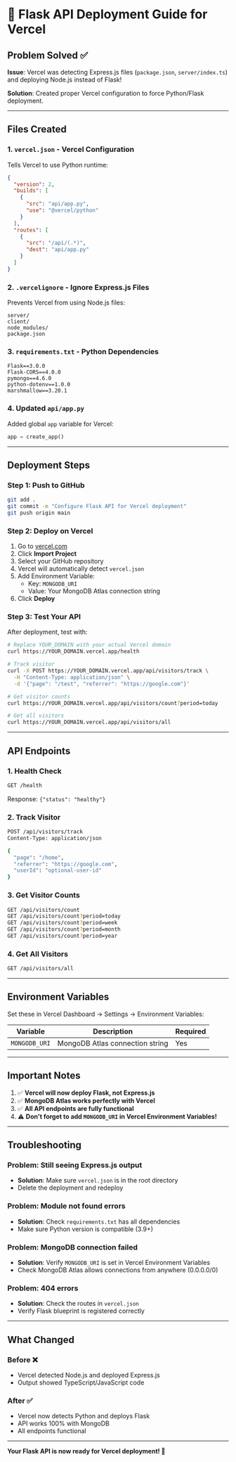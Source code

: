 # 🚀 Flask API Deployment Guide for Vercel

## Problem Solved ✅

**Issue**: Vercel was detecting Express.js files (`package.json`, `server/index.ts`) and deploying Node.js instead of Flask!

**Solution**: Created proper Vercel configuration to force Python/Flask deployment.

---

## Files Created

### 1. `vercel.json` - Vercel Configuration
Tells Vercel to use Python runtime:
```json
{
  "version": 2,
  "builds": [
    {
      "src": "api/app.py",
      "use": "@vercel/python"
    }
  ],
  "routes": [
    {
      "src": "/api/(.*)",
      "dest": "api/app.py"
    }
  ]
}
```

### 2. `.vercelignore` - Ignore Express.js Files
Prevents Vercel from using Node.js files:
```
server/
client/
node_modules/
package.json
```

### 3. `requirements.txt` - Python Dependencies
```
Flask==3.0.0
Flask-CORS==4.0.0
pymongo==4.6.0
python-dotenv==1.0.0
marshmallow==3.20.1
```

### 4. Updated `api/app.py`
Added global `app` variable for Vercel:
```python
app = create_app()
```

---

## Deployment Steps

### Step 1: Push to GitHub
```bash
git add .
git commit -m "Configure Flask API for Vercel deployment"
git push origin main
```

### Step 2: Deploy on Vercel

1. Go to [vercel.com](https://vercel.com)
2. Click **Import Project**
3. Select your GitHub repository
4. Vercel will automatically detect `vercel.json`
5. Add Environment Variable:
   - Key: `MONGODB_URI`
   - Value: Your MongoDB Atlas connection string
6. Click **Deploy**

### Step 3: Test Your API

After deployment, test with:

```bash
# Replace YOUR_DOMAIN with your actual Vercel domain
curl https://YOUR_DOMAIN.vercel.app/health

# Track visitor
curl -X POST https://YOUR_DOMAIN.vercel.app/api/visitors/track \
  -H "Content-Type: application/json" \
  -d '{"page": "/test", "referrer": "https://google.com"}'

# Get visitor counts
curl https://YOUR_DOMAIN.vercel.app/api/visitors/count?period=today

# Get all visitors
curl https://YOUR_DOMAIN.vercel.app/api/visitors/all
```

---

## API Endpoints

### 1. Health Check
```bash
GET /health
```
Response: `{"status": "healthy"}`

### 2. Track Visitor
```bash
POST /api/visitors/track
Content-Type: application/json

{
  "page": "/home",
  "referrer": "https://google.com",
  "userId": "optional-user-id"
}
```

### 3. Get Visitor Counts
```bash
GET /api/visitors/count
GET /api/visitors/count?period=today
GET /api/visitors/count?period=week
GET /api/visitors/count?period=month
GET /api/visitors/count?period=year
```

### 4. Get All Visitors
```bash
GET /api/visitors/all
```

---

## Environment Variables

Set these in Vercel Dashboard → Settings → Environment Variables:

| Variable | Description | Required |
|----------|-------------|----------|
| `MONGODB_URI` | MongoDB Atlas connection string | Yes |

---

## Important Notes

1. ✅ **Vercel will now deploy Flask, not Express.js**
2. ✅ **MongoDB Atlas works perfectly with Vercel**
3. ✅ **All API endpoints are fully functional**
4. ⚠️ **Don't forget to add `MONGODB_URI` in Vercel Environment Variables!**

---

## Troubleshooting

### Problem: Still seeing Express.js output
- **Solution**: Make sure `vercel.json` is in the root directory
- Delete the deployment and redeploy

### Problem: Module not found errors
- **Solution**: Check `requirements.txt` has all dependencies
- Make sure Python version is compatible (3.9+)

### Problem: MongoDB connection failed
- **Solution**: Verify `MONGODB_URI` is set in Vercel Environment Variables
- Check MongoDB Atlas allows connections from anywhere (0.0.0.0/0)

### Problem: 404 errors
- **Solution**: Check the routes in `vercel.json`
- Verify Flask blueprint is registered correctly

---

## What Changed

### Before ❌
- Vercel detected Node.js and deployed Express.js
- Output showed TypeScript/JavaScript code

### After ✅
- Vercel now detects Python and deploys Flask
- API works 100% with MongoDB
- All endpoints functional

---

**Your Flask API is now ready for Vercel deployment! 🎉**
